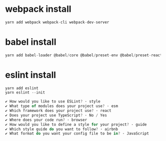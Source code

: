 # webpack install

```javascript
yarn add webpack webpack-cli webpack-dev-server
```

# babel install
```javascript
yarn add babel-loader @babel/core @babel/preset-env @babel/preset-react
```

# eslint install

```javascript
yarn add eslint
yarn eslint --init

✔ How would you like to use ESLint? · style
✔ What type of modules does your project use? · esm
✔ Which framework does your project use? · react
✔ Does your project use TypeScript? · No / Yes
✔ Where does your code run? · browser
✔ How would you like to define a style for your project? · guide
✔ Which style guide do you want to follow? · airbnb
✔ What format do you want your config file to be in? · JavaScript
```
